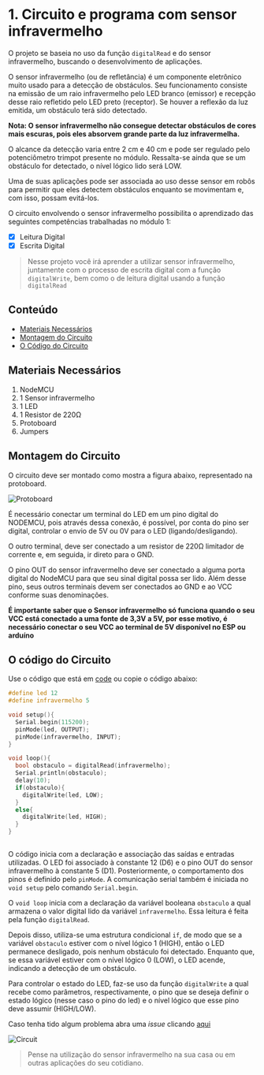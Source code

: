 # 1. Circuito e programa com sensor infravermelho

O projeto se baseia no uso da função ```digitalRead``` e do sensor infravermelho, buscando o desenvolvimento de aplicações.

O sensor infravermelho (ou de refletância) é um componente eletrônico muito usado para a detecção de obstáculos. Seu funcionamento consiste na emissão de um raio infravermelho pelo LED branco (emissor) e recepção desse raio refletido pelo LED preto (receptor). Se houver a reflexão da luz emitida, um obstáculo terá sido detectado.

**Nota: O sensor infravermelho não consegue detectar obstáculos de cores mais escuras, pois eles absorvem grande parte da luz infravermelha.**

O alcance da detecção varia entre 2 cm e 40 cm e pode ser regulado pelo potenciômetro trimpot presente no módulo. Ressalta-se ainda que se um obstáculo for detectado, o nível lógico lido será LOW.

Uma de suas aplicações pode ser associada ao uso desse sensor em robôs para permitir que eles detectem obstáculos enquanto se movimentam e, com isso, possam evitá-los.

O circuito envolvendo o sensor infravermelho possibilita o aprendizado das seguintes competências trabalhadas no módulo 1:

- [x] Leitura Digital
- [x] Escrita Digital

> Nesse projeto você irá aprender a utilizar sensor infravermelho, juntamente com o processo de escrita digital com a função  ```digitalWrite```, bem como o de leitura digital usando a função  ```digitalRead```
## Conteúdo
- [Materiais Necessários](#materiais-necessários)
- [Montagem do Circuito](#montagem-do-circuito)
- [O Código do Circuito](#o-c&oacute;digo-do-circuito)

## Materiais Necessários
1. NodeMCU
2. 1 Sensor infravermelho
3. 1 LED
4. 1 Resistor de 220Ω
5. Protoboard
6. Jumpers

## Montagem do Circuito
O circuito deve ser montado como mostra a figura abaixo, representado na protoboard.

![Protoboard](https://i.imgur.com/iasZ4qO.png)




É necessário conectar um terminal do LED em um pino digital do NODEMCU, pois através dessa conexão, é possível, por conta do pino ser digital, controlar o envio de 5V ou 0V para o LED (ligando/desligando).



O outro terminal, deve ser conectado a um resistor de 220Ω limitador de corrente e, em seguida, ir direto para o GND.

O pino OUT do sensor infravermelho deve ser conectado a alguma porta digital do NodeMCU para que seu sinal digital possa ser lido. Além desse pino, seus outros terminais devem ser conectados ao GND e ao VCC conforme suas denominações.

**É importante saber que o Sensor infravermelho só funciona quando o seu VCC está conectado a uma fonte de 3,3V a 5V, por esse motivo, é necessário conectar o seu VCC ao terminal de 5V disponível no ESP ou arduíno**

## O código do Circuito

Use o código que está em [code](code/code.ino) ou copie o código abaixo:
 
```C++
#define led 12
#define infravermelho 5

void setup(){
  Serial.begin(115200);
  pinMode(led, OUTPUT);
  pinMode(infravermelho, INPUT);
}

void loop(){
  bool obstaculo = digitalRead(infravermelho); 
  Serial.println(obstaculo);
  delay(10);
  if(obstaculo){
    digitalWrite(led, LOW);
  }
  else{
    digitalWrite(led, HIGH);
  }
}
  
```
O código inicia com a declaração e associação das saídas e entradas utilizadas. O LED foi associado à constante 12 (D6) e o pino OUT do sensor infravermelho à constante 5 (D1). Posteriormente, o comportamento dos pinos é definido pelo ```pinMode```. A comunicação serial também é iniciada no ```void setup``` pelo comando ```Serial.begin```.

O ```void loop``` inicia com a declaração da variável booleana ```obstaculo``` a qual armazena o valor digital lido da variável ```infravermelho```. Essa leitura é feita pela função ```digitalRead```.

Depois disso, utiliza-se uma estrutura condicional ```if```, de modo que se a variável ```obstaculo``` estiver com o nível lógico 1 (HIGH), então o LED permanece desligado, pois nenhum obstáculo foi detectado. Enquanto que, se essa variável estiver com o nível lógico 0 (LOW), o LED acende, indicando a detecção de um obstáculo.

Para controlar o estado do LED, faz-se uso da função ```digitalWrite``` a qual recebe como parâmetros, respectivamente,  o pino que se deseja definir o estado lógico (nesse caso o pino do led) e o nível lógico que esse pino deve assumir (HIGH/LOW).


Caso tenha tido algum problema abra uma _issue_ clicando [aqui](https://github.com/PETEletricaUFBA/IoT/issues/new)

![Circuit](assets/circuit.gif)

> Pense na utilização do sensor infravermelho na sua casa ou em outras aplicações do seu cotidiano. 
